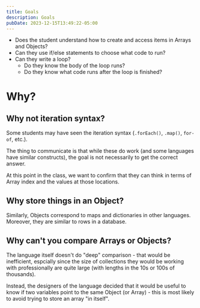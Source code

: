 ```yaml
---
title: Goals
description: Goals
pubDate: 2023-12-15T13:49:22-05:00
---
```


- Does the student understand how to create and access items in Arrays and Objects?
- Can they use if/else statements to choose what code to run?
- Can they write a loop?
  - Do they know the body of the loop runs?
  - Do they know what code runs after the loop is finished?

# Why?

## Why not iteration syntax?

Some students may have seen the iteration syntax (`.forEach()`, `.map()`, `for-of`, etc.).

The thing to communicate is that while these do work (and some languages have similar constructs), the goal is not necessarily to get the correct answer.

At this point in the class, we want to confirm that they can think in terms of Array index and the values at those locations.

## Why store things in an Object?

Similarly, Objects correspond to maps and dictionaries in other languages. Moreover, they are similar to rows in a database.

## Why can't you compare Arrays or Objects?

The language itself doesn't do "deep" comparison - that would be inefficient, espcially since the size of collections they would be working with
professionally are quite large (with lengths in the 10s or 100s of thousands).

Instead, the designers of the language decided that it would be useful to know if two variables point to the same Object (or Array) - this is most likely to avoid trying to store an array "in itself".
